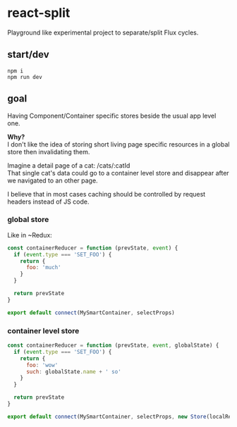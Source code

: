 # react-split

Playground like experimental project to separate/split Flux cycles.

## start/dev

```
npm i
npm run dev
```

## goal

Having Component/Container specific stores beside the usual app level one.  

**Why?**  
I don't like the idea of storing short living page specific resources in a global store then invalidating them.  

Imagine a detail page of a cat:  /cats/:catId  
That single cat's data could go to a container level store and disappear after we navigated to an other page.

I believe that in most cases caching should be controlled by request headers instead of JS code.

### global store

Like in ~Redux:  
```js
const containerReducer = function (prevState, event) {
  if (event.type === 'SET_FOO') {
    return {
      foo: 'much'
    }
  }

  return prevState
}

export default connect(MySmartContainer, selectProps)
```

### container level store

```js
const containerReducer = function (prevState, event, globalState) {
  if (event.type === 'SET_FOO') {
    return {
      foo: 'wow'
      such: globalState.name + ' so'
    }
  }

  return prevState
}

export default connect(MySmartContainer, selectProps, new Store(localReducer))
```
